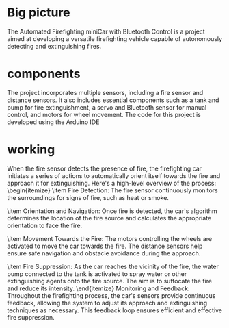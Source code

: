 # Big picture 
The Automated Firefighting miniCar with Bluetooth Control is a project aimed at developing a versatile firefighting vehicle capable of autonomously detecting and extinguishing fires.

# components 

The project incorporates multiple sensors, including a fire sensor and distance sensors. It also includes essential components such as a tank and pump for fire extinguishment, a servo and Bluetooth sensor for manual control, and motors for wheel movement. The code for this project is developed using the Arduino IDE

# working 

When the fire sensor detects the presence of fire, the firefighting car initiates a series of actions to automatically orient itself towards the fire and approach it for extinguishing. Here's a high-level overview of the process:
\begin{itemize}
\item Fire Detection: The fire sensor continuously monitors the surroundings for signs of fire, such as heat or smoke.

\item Orientation and Navigation: Once fire is detected, the car's algorithm determines the location of the fire source and calculates the appropriate orientation to face the fire.

\item Movement Towards the Fire: The motors controlling the wheels are activated to move the car towards the fire. The distance sensors help ensure safe navigation and obstacle avoidance during the approach.

\item Fire Suppression: As the car reaches the vicinity of the fire, the water pump connected to the tank is activated to spray water or other extinguishing agents onto the fire source. The aim is to suffocate the fire and reduce its intensity.
\end{itemize}
Monitoring and Feedback: Throughout the firefighting process, the car's sensors provide continuous feedback, allowing the system to adjust its approach and extinguishing techniques as necessary. This feedback loop ensures efficient and effective fire suppression. 

